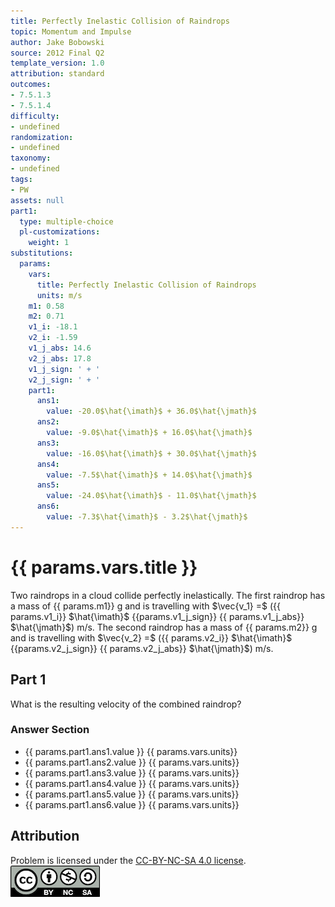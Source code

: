 ```yaml
---
title: Perfectly Inelastic Collision of Raindrops
topic: Momentum and Impulse
author: Jake Bobowski
source: 2012 Final Q2
template_version: 1.0
attribution: standard
outcomes:
- 7.5.1.3
- 7.5.1.4
difficulty:
- undefined
randomization:
- undefined
taxonomy:
- undefined
tags:
- PW
assets: null
part1:
  type: multiple-choice
  pl-customizations:
    weight: 1
substitutions:
  params:
    vars:
      title: Perfectly Inelastic Collision of Raindrops
      units: m/s
    m1: 0.58
    m2: 0.71
    v1_i: -18.1
    v2_i: -1.59
    v1_j_abs: 14.6
    v2_j_abs: 17.8
    v1_j_sign: ' + '
    v2_j_sign: ' + '
    part1:
      ans1:
        value: -20.0$\hat{\imath}$ + 36.0$\hat{\jmath}$
      ans2:
        value: -9.0$\hat{\imath}$ + 16.0$\hat{\jmath}$
      ans3:
        value: -16.0$\hat{\imath}$ + 30.0$\hat{\jmath}$
      ans4:
        value: -7.5$\hat{\imath}$ + 14.0$\hat{\jmath}$
      ans5:
        value: -24.0$\hat{\imath}$ - 11.0$\hat{\jmath}$
      ans6:
        value: -7.3$\hat{\imath}$ - 3.2$\hat{\jmath}$
---
```

# {{ params.vars.title }}
Two raindrops in a cloud collide perfectly inelastically. The first raindrop has a mass of {{ params.m1}} g and is travelling with $\vec{v_1} =$ ({{ params.v1_i}} $\hat{\imath}$ {{params.v1_j_sign}} {{ params.v1_j_abs}} $\hat{\jmath}$) m/s.
The second raindrop has a mass of {{ params.m2}} g and is travelling with $\vec{v_2} =$ ({{ params.v2_i}} $\hat{\imath}$ {{params.v2_j_sign}} {{ params.v2_j_abs}} $\hat{\jmath}$) m/s.

## Part 1

What is the resulting velocity of the combined raindrop?

### Answer Section

- {{ params.part1.ans1.value }} {{ params.vars.units}}
- {{ params.part1.ans2.value }} {{ params.vars.units}}
- {{ params.part1.ans3.value }} {{ params.vars.units}}
- {{ params.part1.ans4.value }} {{ params.vars.units}}
- {{ params.part1.ans5.value }} {{ params.vars.units}}
- {{ params.part1.ans6.value }} {{ params.vars.units}}

## Attribution

Problem is licensed under the [CC-BY-NC-SA 4.0 license](https://creativecommons.org/licenses/by-nc-sa/4.0/).<br> ![The Creative Commons 4.0 license requiring attribution-BY, non-commercial-NC, and share-alike-SA license.](https://raw.githubusercontent.com/firasm/bits/master/by-nc-sa.png)